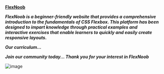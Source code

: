 **[FlexNoob](#)**

**_FlexNoob is a beginner-friendly website that provides a comprehensive introduction to the fundamentals of CSS Flexbox. This platform has been designed to impart knowledge through practical examples and interactive exercises that enable learners to quickly and easily create responsive layouts._**

**_Our curriculum..._**

**_Join our community today... Thank you for your interest in FlexNoob_**

![image](https://user-images.githubusercontent.com/63419902/226157204-c9501c68-3c28-42c1-918f-9a0cedfed423.png)
